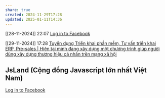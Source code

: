 ```yaml
---
share: true
created: 2024-11-29T17:28
updated: 2025-01-11T14:36
---
```

[[28-11-2024]] 22:07
[Log in to Facebook](https://www.facebook.com/groups/364997627165697/pending_posts/2541380816194023/)

[[29-11-2024]] 17:28 [Tuyển dụng Triển khai phần mềm, Tư vấn triển khai ERP, Pre-sales | Hiện tại mình đang xây dựng một chương trình giúp người dùng xây dựng thương hiệu cá nhân trên mạng xã hội](https://www.facebook.com/groups/355541332533197/posts/1275015480585773/)
## JsLand (Cộng đồng Javascript lớn nhất Việt Nam)
[Log in to Facebook](https://www.facebook.com/groups/304156600147657/pending_posts/1666833747213262/)